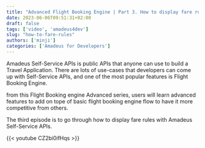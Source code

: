 ```yaml
---
title: "Advanced Flight Booking Engine | Part 3. How to display fare rules"
date: 2023-06-06T09:51:31+02:00
draft: false
tags: ['video', 'amadeus4dev'] 
slug: "how-to-fare-rules"
authors: ['minji']
categories: ['Amadeus for Developers']
---
```

Amadeus Self-Service APIs is public APIs that anyone can use to build a Travel Application. There are lots of use-cases that developers can come up with Self-Service APIs, and one of the most popular features is Flight Booking Engine.

from this Flight Booking engine Advanced series, users will learn advanced features to add on tope of  basic flight booking engine flow to have it more competitive from others. 

The third episode is to go through how to display fare rules with Amadeus Self-Service APIs.

{{< youtube CZ2bi0ifHqs >}}